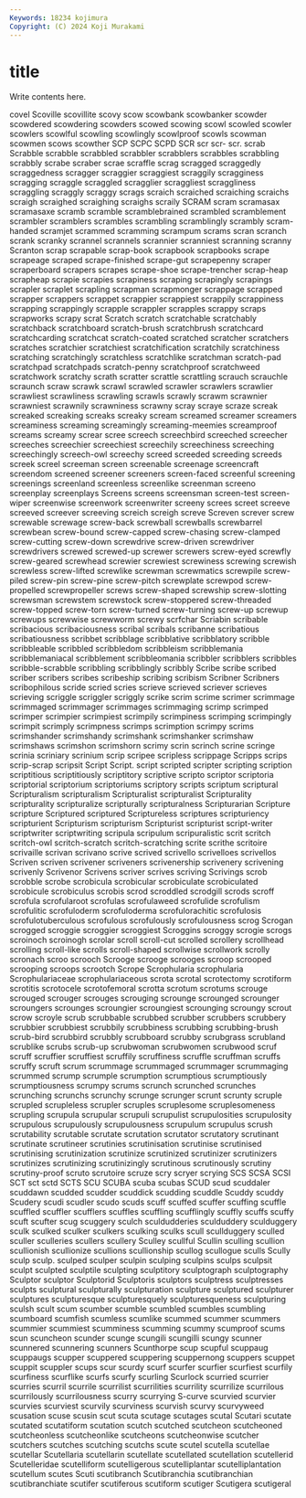 ```yaml
---
Keywords: 18234 kojimura
Copyright: (C) 2024 Koji Murakami
---
```


# title

Write contents here.



covel Scoville scovillite scovy scow scowbank scowbanker scowder
scowdered scowdering scowders scowed scowing scowl scowled scowler scowlers scowlful
scowling scowlingly scowlproof scowls scowman scowmen scows scowther SCP SCPC
SCPD SCR scr scr- scr. scrab Scrabble scrabble scrabbled scrabbler
scrabblers scrabbles scrabbling scrabbly scrabe scraber scrae scraffle scrag scragged
scraggedly scraggedness scragger scraggier scraggiest scraggily scragginess scragging scraggle scraggled
scragglier scraggliest scraggliness scraggling scraggly scraggy scrags scraich scraiched scraiching
scraichs scraigh scraighed scraighing scraighs scraily SCRAM scram scramasax scramasaxe
scramb scramble scramblebrained scrambled scramblement scrambler scramblers scrambles scrambling scramblingly
scrambly scram-handed scramjet scrammed scramming scrampum scrams scran scranch scrank
scranky scrannel scrannels scrannier scranniest scranning scranny Scranton scrap scrapable
scrap-book scrapbook scrapbooks scrape scrapeage scraped scrape-finished scrape-gut scrapepenny scraper
scraperboard scrapers scrapes scrape-shoe scrape-trencher scrap-heap scrapheap scrapie scrapies scrapiness
scraping scrapingly scrapings scrapler scraplet scrapling scrapman scrapmonger scrappage scrapped
scrapper scrappers scrappet scrappier scrappiest scrappily scrappiness scrapping scrappingly scrapple
scrappler scrapples scrappy scraps scrapworks scrapy scrat Scratch scratch scratchable
scratchably scratchback scratchboard scratch-brush scratchbrush scratchcard scratchcarding scratchcat scratch-coated scratched
scratcher scratchers scratches scratchier scratchiest scratchification scratchily scratchiness scratching scratchingly
scratchless scratchlike scratchman scratch-pad scratchpad scratchpads scratch-penny scratchproof scratchweed scratchwork
scratchy scrath scratter scrattle scrattling scrauch scrauchle scraunch scraw scrawk
scrawl scrawled scrawler scrawlers scrawlier scrawliest scrawliness scrawling scrawls scrawly
scrawm scrawnier scrawniest scrawnily scrawniness scrawny scray scraye scraze screak
screaked screaking screaks screaky scream screamed screamer screamers screaminess screaming
screamingly screaming-meemies screamproof screams screamy screar scree screech screechbird screeched
screecher screeches screechier screechiest screechily screechiness screeching screechingly screech-owl screechy
screed screeded screeding screeds screek screel screeman screen screenable screenage
screencraft screendom screened screener screeners screen-faced screenful screening screenings screenland
screenless screenlike screenman screeno screenplay screenplays Screens screens screensman screen-test
screen-wiper screenwise screenwork screenwriter screeny screes screet screeve screeved screever
screeving screich screigh screve Screven screver screw screwable screwage screw-back
screwball screwballs screwbarrel screwbean screw-bound screw-capped screw-chasing screw-clamped screw-cutting screw-down
screwdrive screw-driven screwdriver screwdrivers screwed screwed-up screwer screwers screw-eyed screwfly
screw-geared screwhead screwier screwiest screwiness screwing screwish screwless screw-lifted screwlike
screwman screwmatics screwpile screw-piled screw-pin screw-pine screw-pitch screwplate screwpod screw-propelled
screwpropeller screws screw-shaped screwship screw-slotting screwsman screwstem screwstock screw-stoppered screw-threaded
screw-topped screw-torn screw-turned screw-turning screw-up screwup screwups screwwise screwworm screwy
scrfchar Scriabin scribable scribacious scribaciousness scribal scribals scribanne scribatious scribatiousness
scribbet scribblage scribblative scribblatory scribble scribbleable scribbled scribbledom scribbleism scribblemania
scribblemaniacal scribblement scribbleomania scribbler scribblers scribbles scribble-scrabble scribbling scribblingly scribbly
Scribe scribe scribed scriber scribers scribes scribeship scribing scribism Scribner
Scribners scribophilous scride scried scries scrieve scrieved scriever scrieves scrieving
scriggle scriggler scriggly scrike scrim scrime scrimer scrimmage scrimmaged scrimmager
scrimmages scrimmaging scrimp scrimped scrimper scrimpier scrimpiest scrimpily scrimpiness scrimping
scrimpingly scrimpit scrimply scrimpness scrimps scrimption scrimpy scrims scrimshander scrimshandy
scrimshank scrimshanker scrimshaw scrimshaws scrimshon scrimshorn scrimy scrin scrinch scrine
scringe scrinia scriniary scrinium scrip scripee scripless scrippage Scripps scrips
scrip-scrap scripsit Script Script. script scripted scripter scripting scription scriptitious
scriptitiously scriptitory scriptive scripto scriptor scriptoria scriptorial scriptorium scriptoriums scriptory
scripts scriptum scriptural Scripturalism scripturalism Scripturalist scripturalist Scripturality scripturality scripturalize
scripturally scripturalness Scripturarian Scripture scripture Scriptured scriptured Scriptureless scriptures scripturiency
scripturient Scripturism scripturism Scripturist scripturist script-writer scriptwriter scriptwriting scripula scripulum
scripuralistic scrit scritch scritch-owl scritch-scratch scritch-scratching scrite scrithe scritoire scrivaille
scrivan scrivano scrive scrived scrivello scrivelloes scrivellos Scriven scriven scrivener
scriveners scrivenership scrivenery scrivening scrivenly Scrivenor Scrivens scriver scrives scriving
Scrivings scrob scrobble scrobe scrobicula scrobicular scrobiculate scrobiculated scrobicule scrobiculus
scrobis scrod scroddled scrodgill scrods scroff scrofula scrofularoot scrofulas scrofulaweed
scrofulide scrofulism scrofulitic scrofuloderm scrofuloderma scrofulorachitic scrofulosis scrofulotuberculous scrofulous scrofulously
scrofulousness scrog Scrogan scrogged scroggie scroggier scroggiest Scroggins scroggy scrogie
scrogs scroinoch scroinogh scrolar scroll scroll-cut scrolled scrollery scrollhead scrolling
scroll-like scrolls scroll-shaped scrollwise scrollwork scrolly scronach scroo scrooch Scrooge
scrooge scrooges scroop scrooped scrooping scroops scrootch Scrope Scrophularia scrophularia
Scrophulariaceae scrophulariaceous scrota scrotal scrotectomy scrotiform scrotitis scrotocele scrotofemoral scrotta
scrotum scrotums scrouge scrouged scrouger scrouges scrouging scrounge scrounged scrounger
scroungers scrounges scroungier scroungiest scrounging scroungy scrout scrow scroyle scrub
scrubbable scrubbed scrubber scrubbers scrubbery scrubbier scrubbiest scrubbily scrubbiness scrubbing
scrubbing-brush scrub-bird scrubbird scrubbly scrubboard scrubby scrubgrass scrubland scrublike scrubs
scrub-up scrubwoman scrubwomen scrubwood scruf scruff scruffier scruffiest scruffily scruffiness
scruffle scruffman scruffs scruffy scruft scrum scrummage scrummaged scrummager scrummaging
scrummed scrump scrumple scrumption scrumptious scrumptiously scrumptiousness scrumpy scrums scrunch
scrunched scrunches scrunching scrunchs scrunchy scrunge scrunger scrunt scrunty scruple
scrupled scrupleless scrupler scruples scruplesome scruplesomeness scrupling scrupula scrupular scrupuli
scrupulist scrupulosities scrupulosity scrupulous scrupulously scrupulousness scrupulum scrupulus scrush scrutability
scrutable scrutate scrutation scrutator scrutatory scrutinant scrutinate scrutineer scrutinies scrutinisation
scrutinise scrutinised scrutinising scrutinization scrutinize scrutinized scrutinizer scrutinizers scrutinizes scrutinizing
scrutinizingly scrutinous scrutinously scrutiny scrutiny-proof scruto scrutoire scruze scry scryer
scrying SCS SCSA SCSI SCT sct sctd SCTS SCU SCUBA
scuba scubas SCUD scud scuddaler scuddawn scudded scudder scuddick scudding
scuddle Scuddy scuddy Scudery scudi scudler scudo scuds scuff scuffed
scuffer scuffing scuffle scuffled scuffler scufflers scuffles scuffling scufflingly scuffly
scuffs scuffy scuft scufter scug scuggery sculch sculdudderies sculduddery sculduggery
sculk sculked sculker sculkers sculking sculks scull scullduggery sculled sculler
sculleries scullers scullery Sculley scullful Scullin sculling scullion scullionish scullionize
scullions scullionship scullog scullogue sculls Scully sculp sculp. sculped sculper
sculpin sculping sculpins sculps sculpsit sculpt sculpted sculptile sculpting sculptitory
sculptograph sculptography Sculptor sculptor Sculptorid Sculptoris sculptors sculptress sculptresses sculpts
sculptural sculpturally sculpturation sculpture sculptured sculpturer sculptures sculpturesque sculpturesquely sculpturesqueness
sculpturing sculsh scult scum scumber scumble scumbled scumbles scumbling scumboard
scumfish scumless scumlike scummed scummer scummers scummier scummiest scumminess scumming
scummy scumproof scums scun scuncheon scunder scunge scungili scungilli scungy
scunner scunnered scunnering scunners Scunthorpe scup scupful scuppaug scuppaugs scupper
scuppered scuppering scuppernong scuppers scuppet scuppit scuppler scups scur scurdy
scurf scurfer scurfier scurfiest scurfily scurfiness scurflike scurfs scurfy scurling
Scurlock scurried scurrier scurries scurril scurrile scurrilist scurrilities scurrility scurrilize
scurrilous scurrilously scurrilousness scurry scurrying S-curve scurvied scurvier scurvies scurviest
scurvily scurviness scurvish scurvy scurvyweed scusation scuse scusin scut scuta
scutage scutages scutal Scutari scutate scutated scutatiform scutation scutch scutched
scutcheon scutcheoned scutcheonless scutcheonlike scutcheons scutcheonwise scutcher scutchers scutches scutching
scutchs scute scutel scutella scutellae scutellar Scutellaria scutellarin scutellate scutellated
scutellation scutellerid Scutelleridae scutelliform scutelligerous scutelliplantar scutelliplantation scutellum scutes Scuti
scutibranch Scutibranchia scutibranchian scutibranchiate scutifer scutiferous scutiform scutiger Scutigera scutigeral
